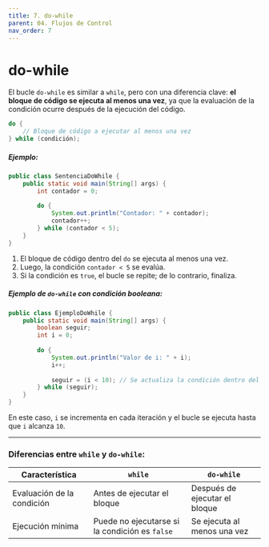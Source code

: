```yaml
---
title: 7. do-while
parent: 04. Flujos de Control
nav_order: 7
---
```


# do-while

El bucle `do-while` es similar a `while`, pero con una diferencia clave: **el bloque de código se ejecuta al menos una vez**, ya que la evaluación de la condición ocurre después de la ejecución del código.

```java
do {
    // Bloque de código a ejecutar al menos una vez
} while (condición);
```

##### Ejemplo:

```java
public class SentenciaDoWhile {
    public static void main(String[] args) {
        int contador = 0;
        
        do {
            System.out.println("Contador: " + contador);
            contador++;
        } while (contador < 5);
    }
}
```

1. El bloque de código dentro del `do` se ejecuta al menos una vez.
2. Luego, la condición `contador < 5` se evalúa.
3. Si la condición es `true`, el bucle se repite; de lo contrario, finaliza.

##### Ejemplo de `do-while` con condición booleana:

```java
public class EjemploDoWhile {
    public static void main(String[] args) {
        boolean seguir;
        int i = 0;
        
        do {
            System.out.println("Valor de i: " + i);
            i++;
            
            seguir = (i < 10); // Se actualiza la condición dentro del bucle
        } while (seguir);
    }
}
```

En este caso, `i` se incrementa en cada iteración y el bucle se ejecuta hasta que `i` alcanza `10`.

---
### Diferencias entre `while` y `do-while`:

|Característica|`while`|`do-while`|
|---|---|---|
|Evaluación de la condición|Antes de ejecutar el bloque|Después de ejecutar el bloque|
|Ejecución mínima|Puede no ejecutarse si la condición es `false`|Se ejecuta al menos una vez|
